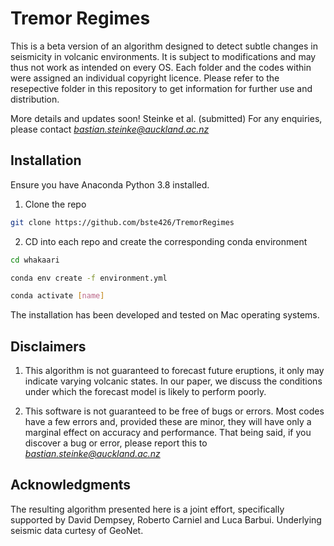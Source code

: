 # Tremor Regimes
This is a beta version of an algorithm designed to detect subtle changes in seismicity in volcanic environments. It is subject to modifications and may thus not work as intended on every OS.
Each folder and the codes within were assigned an individual copyright licence. Please refer to the resepective folder in this repository to get information for further use and distribution.

More details and updates soon! Steinke et al. (submitted)
For any enquiries, please contact *bastian.steinke@auckland.ac.nz*

## Installation
Ensure you have Anaconda Python 3.8 installed.

1. Clone the repo

```bash
git clone https://github.com/bste426/TremorRegimes
```

2. CD into each repo and create the corresponding conda environment

```bash
cd whakaari

conda env create -f environment.yml

conda activate [name]
```

The installation has been developed and tested on Mac operating systems.

## Disclaimers
1. This algorithm is not guaranteed to forecast future eruptions, it only may indicate varying volcanic states. In our paper, we discuss the conditions under which the forecast model is likely to perform poorly.

2. This software is not guaranteed to be free of bugs or errors. Most codes have a few errors and, provided these are minor, they will have only a marginal effect on accuracy and performance. That being said, if you discover a bug or error, please report this to *bastian.steinke@auckland.ac.nz*

## Acknowledgments
The resulting algorithm presented here is a joint effort, specifically supported by David Dempsey, Roberto Carniel and Luca Barbui.
Underlying seismic data curtesy of GeoNet.